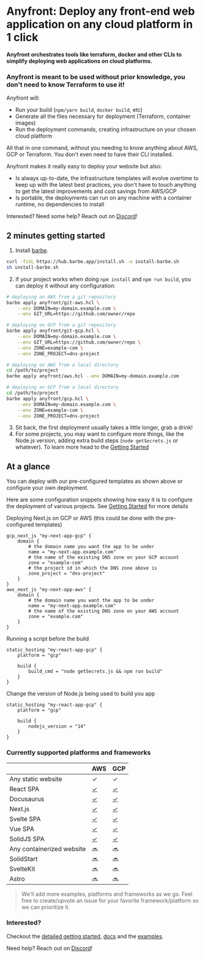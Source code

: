 # Anyfront: Deploy any front-end web application on any cloud platform in 1 click

**Anyfront orchestrates tools like terraform, docker and other CLIs to simplify deploying web applications on cloud platforms.**

### Anyfront is meant to be used without prior knowledge, **you don't need to know Terraform to use it!**

Anyfront will:
- Run your build (`npm/yarn build`, `docker build`, etc)
- Generate all the files necessary for deployment (Terraform, container images)
- Run the deployment commands, creating infrastructure on your chosen cloud platform

All that in one command, without you needing to know anything about AWS, GCP or Terraform. You don't even need to have their CLI installed.

Anyfront makes it really easy to deploy your website but also:
- Is always up-to-date, the infrastructure templates will evolve overtime to keep up with the latest best practices, you don't have to touch anything to get the latest improvements and cost savings from AWS/GCP
- Is portable, the deployments can run on any machine with a container runtime, no dependencies to install

Interested? Need some help? Reach out on [Discord](https://hub.barbe.app/discord)!

## 2 minutes getting started

1. Install [barbe](docs/getting-started.md). 
```bash
curl -fsSL https://hub.barbe.app/install.sh -o install-barbe.sh
sh install-barbe.sh
```
2. If your project works when doing `npm install` and `npm run build`, you can deploy it without any configuration:
```bash
# deploying on AWS from a git repository
barbe apply anyfront/git-aws.hcl \
    --env DOMAIN=my-domain.example.com \
    --env GIT_URL=https://github.com/owner/repo

# deploying on GCP from a git repository
barbe apply anyfront/git-gcp.hcl \
    --env DOMAIN=my-domain.example.com \
    --env GIT_URL=https://github.com/owner/repo \
    --env ZONE=example-com \
    --env ZONE_PROJECT=dns-project

# deploying on AWS from a local directory
cd /path/to/project
barbe apply anyfront/aws.hcl --env DOMAIN=my-domain.example.com

# deploying on GCP from a local directory
cd /path/to/project
barbe apply anyfront/gcp.hcl \
    --env DOMAIN=my-domain.example.com \
    --env ZONE=example-com \
    --env ZONE_PROJECT=dns-project
```
3. Sit back, the first deployment usually takes a little longer, grab a drink!
4. For some projects, you may want to configure more things, like the Node.js version, adding extra build steps (`node getSecrets.js` or whatever). To learn more head to the [Getting Started](docs/getting-started.md)

## At a glance

You can deploy with our pre-configured templates as shown above or configure your own deployment.

Here are some configuration snippets showing how easy it is to configure the deployment of various projects. See [Getting Started](docs/getting-started.md) for more details

Deploying Next.js on GCP or AWS (this could be done with the pre-configured templates)
```hcl
gcp_next_js "my-next-app-gcp" {
    domain {
        # the domain name you want the app to be under
        name = "my-next-app.example.com"
        # the name of the existing DNS zone on your GCP account
        zone = "example-com"
        # the project id in which the DNS zone above is
        zone_project = "dns-project"
    }
}
aws_next_js "my-next-app-aws" {
    domain {
        # the domain name you want the app to be under
        name = "my-next-app.example.com"
        # the name of the existing DNS zone on your AWS account
        zone = "example.com"
    }
}
```

Running a script before the build
```hcl
static_hosting "my-react-app-gcp" {
    platform = "gcp"

    build {
        build_cmd = "node getSecrets.js && npm run build"
    }
}
```

Change the version of Node.js being used to build you app
```hcl
static_hosting "my-react-app-gcp" {
    platform = "gcp"

    build {
        nodejs_version = "14"
    }
}
```

### Currently supported platforms and frameworks

|             | AWS | GCP |
|-------------|-----|-----|
| Any static website | ✓ | ✓ |
| React SPA   | [✓](examples/react_spa_aws/)   | [✓](examples/react_spa_gcp/)   |
| Docusaurus  | [✓](examples/docusaurus_aws/)   | [✓](examples/docusaurus_gcp/)   |
| Next.js     | [✓](examples/nextjs_aws/)   | [✓](examples/nextjs_gcp/)   |
| Svelte SPA  | [✓](examples/svelte_spa_aws/)   | [✓](examples/svelte_spa_gcp/)   |
| Vue SPA     | [✓](examples/vue_aws/)  | [✓](examples/vue_gcp/)  |
| SolidJS SPA | [✓](examples/solidjs_aws/)  | [✓](examples/solidjs_gcp/)  |
| Any containerized website | 🔜 | 🔜 |
| SolidStart  | 🔜 | 🔜 |
| SvelteKit   | 🔜 | 🔜 |
| Astro       | 🔜 | 🔜 |

> We'll add more examples, platforms and frameworks as we go. Feel free to create/upvote an issue for your favorite framework/platform so we can prioritize it.

### Interested?

Checkout the [detailed getting started](docs/getting-started.md), [docs](docs/README.md) and the [examples](examples/).

Need help? Reach out on [Discord](https://hub.barbe.app/discord)!